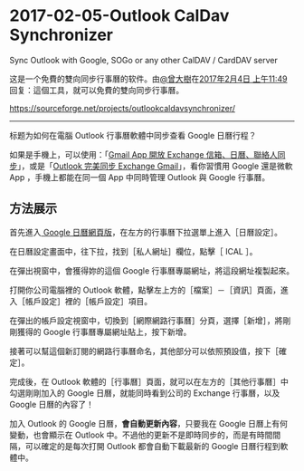 # 2017-02-05-Outlook CalDav Synchronizer

Sync Outlook with Google, SOGo or any other CalDAV / CardDAV server

这是一个免費的雙向同步行事曆的软件。由[@曾大樹](https://www.blogger.com/profile/12065563832537586680)在[2017年2月4日 上午11:49](http://www.playpcesor.com/2017/02/outlook-google-calendar.html?showComment=1486180180389#c3798314699431833082) 回复：這個工具，就可以免費的雙向同步行事曆。

https://sourceforge.net/projects/outlookcaldavsynchronizer/

----

标题为如何在電腦 Outlook 行事曆軟體中同步查看 Google 日曆行程？

如果是手機上，可以使用：「[Gmail App 開放 Exchange 信箱、日曆、聯絡人同步](http://www.playpcesor.com/2016/05/gmail-app-exchange.html)」，或是「[Outlook 完美同步 Exchange Gmail](http://www.playpcesor.com/2016/01/app-4-outlook-exchange-gmail.html)」，看你習慣用 Google 還是微軟 App ，手機上都能在同一個 App 中同時管理 Outlook 與 Google 行事曆。



## 方法展示

首先進入[ Google 日曆網頁版](http://www.playpcesor.com/2016/06/google-calendar-10-example.html)，在左方的行事曆下拉選單上進入［日曆設定］。

在日曆設定畫面中，往下拉，找到［私人網址］欄位，點擊［ ICAL ］。

在彈出視窗中，會獲得妳的這個 Google 行事曆專屬網址，將這段網址複製起來。

打開你公司電腦裡的 Outlook 軟體，點擊左上方的［檔案］－［資訊］頁面，進入［帳戶設定］裡的［帳戶設定］項目。

在彈出的帳戶設定視窗中，切換到［網際網路行事曆］分頁，選擇［新增］，將剛剛獲得的 Google 行事曆專屬網址貼上，按下新增。

接著可以幫這個新訂閱的網路行事曆命名，其他部分可以依照預設值，按下［確定］。

完成後，在 Outlook 軟體的［行事曆］頁面，就可以在左方的［其他行事曆］中勾選剛剛加入的 Google 日曆，就能同時看到公司的 Exchange 行事曆，以及 Google 日曆的內容了！

加入 Outlook 的 Google 日曆，**會自動更新內容**，只要我在 Google 日曆上有何變動，也會顯示在 Outlook 中。不過他的更新不是即時同步的，而是有時間間隔，可以確定的是每次打開 Outlook 都會自動下載最新的 Google 日曆行程到軟體中。